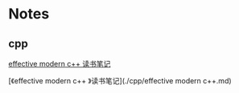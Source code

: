 # Notes

## cpp
[effective modern c++ 读书笔记](./cpp/effective_modern_c++.md)


[《effective modern c++ 》读书笔记](./cpp/effective modern c++.md)
